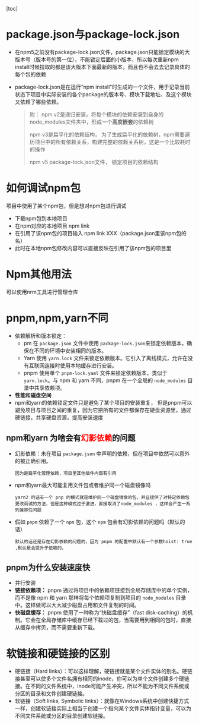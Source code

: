 [toc]

# package.json与package-lock.json

+ 在npm5之前没有package-lock.json文件，package.json只能锁定模块的大版本号（版本号的第一位），不能锁定后面的小版本，所以每次重新npm install时候拉取的都是该大版本下面最新的版本，而且也不会去去记录具体的每个包的依赖

+ package-lock.json是在运行“npm install”时生成的一个文件，用于记录当前状态下项目中实际安装的各个package的版本号、模块下载地址、及这个模块又依赖了哪些依赖。

  > 附： npm v2是递归安装，将每个模块的依赖安装到自身的node_modules文件夹中，形成一个**高度嵌套**的依赖树
  >
  > npm v3是扁平化的依赖结构， 为了生成扁平化的依赖树，npm需要遍历项目中的所有依赖关系，构建完整的依赖关系树，这是一个比较耗时的操作
  >
  > npm v5 package-lock.json文件， 锁定项目的依赖结构

# 如何调试npm包

项目中使用了某个npm包，但是想对npm包进行调试

+ 下载npm包到本地项目
+ 在npm对应的本地项目 npm link
+ 在引用了该npm包的项目输入 npm link XXX（package.json里该npm包的名）
+ 此时在本地npm包修改内容可以直接反映在引用了该npm包的项目里

# Npm其他用法

可以使用nrm工具进行管理仓库

# pnpm,npm,yarn不同

+ 依赖解析和版本锁定：
  + pm 在 `package.json` 文件中使用 `package-lock.json`来锁定依赖版本，确保在不同的环境中安装相同的版本。
  + Yarn 使用 `yarn.lock` 文件来锁定依赖版本。它引入了离线模式，允许在没有互联网连接时使用本地缓存进行安装。
  + pnpm 使用单个 `pnpm-lock.yaml` 文件来锁定依赖版本，类似于 `yarn.lock`。与 npm 和 yarn 不同，pnpm 在一个全局的 `node_modules` 目录中共享依赖项。
+  **性能和磁盘空间**
  + npm和yarn的依赖锁定文件只是避免了某个项目的安装重复， 但是pnpm可以避免项目与项目之间的重复，因为它把所有的文件都保存在硬盘资源里，通过硬链接，共享硬盘资源，提高安装速度

## npm和yarn 为啥会有<font color="red">幻影依赖</font>的问题

+ 幻影依赖：未在项目 `package.json` 中声明的依赖，但在项目中依然可以意外的被正确引用。

  ```
  因为是扁平化管理依赖，项目里其他插件内部有引用
  ```

+ npm和yarn最大可能复用文件包或者维护同一个磁盘镜像吗

  ```
  yarn2 的话有一个 pnp 的模式就是维护同一个磁盘镜像的包，并且提供了对特定依赖包更改调试的方法，但是这种模式过于激进，直接取消了node_modules ，这样会产生一系列兼容性问题
  ```

+ 假如 `pnpm` 依赖了一个 `npm` 包，这个 `npm` 包会有幻影依赖的问题吗（默认的话）

  ```
  默认的话还是存在幻影依赖的问题的，因为 pnpm 的配置中默认有一个参数hoist: true ,默认是会提升子依赖的。
  ```

## pnpm为什么安装速度快

+ 并行安装
+ **链接依赖项：** pnpm 通过将项目中的依赖项链接到全局存储库中的单个实例，而不是像 npm 和 yarn 那样将每个依赖项复制到项目的 `node_modules` 目录中。这样做可以大大减少磁盘占用和文件复制的时间。
+ **快磁盘缓存：** pnpm 使用了一种称为“快磁盘缓存”（fast disk-caching）的机制。它会在全局存储库中缓存已经下载过的包，当需要用到相同的包时，直接从缓存中拷贝，而不需要重新下载。

# 软链接和硬链接的区别

+ 硬链接（Hard links）：可以这样理解，硬链接就是某个文件实体的别名。硬链接甚至可以使多个文件名拥有相同的inode，你可以为单个文件创建多个硬链接。在不同的文件系统中，inode可能产生冲突，所以不能为不同文件系统或分区的目录和文件创建硬链接。
+ 软链接（Soft links, Symbolic links）：就像在Windows系统中创建快捷方式一样，创建软链接实际上相当于创建一个指向某个文件实体指针变量，可以为不同文件系统或分区的目录创建软链接。

